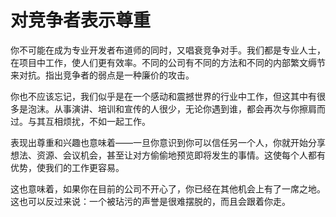 # 对竞争者表示尊重

你不可能在成为专业开发者布道师的同时，又唱衰竞争对手。我们都是专业人士，在项目中工作，使人们更有效率。不同的公司有不同的方法和不同的内部繁文缛节来对抗。指出竞争者的弱点是一种廉价的攻击。

你也不应该忘记，我们似乎是在一个感动和震撼世界的行业中工作，但这其中有很多是泡沫。从事演讲、培训和宣传的人很少，无论你遇到谁，都会再次与你擦肩而过。与其互相烦扰，不如一起工作。

表现出尊重和兴趣也意味着——一旦你意识到你可以信任另一个人，你就开始分享想法、资源、会议机会，甚至让对方偷偷地预览即将发生的事情。这使每个人都有优势，使我们的工作更容易。

这也意味着，如果你在目前的公司不开心了，你已经在其他机会上有了一席之地。这也可以反过来说：一个被玷污的声誉是很难摆脱的，而且会跟着你走。